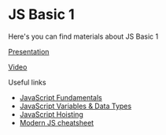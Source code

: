# JS Basic 1

Here's you can find materials about JS Basic 1


[Presentation](https://docs.google.com/presentation/d/15d85SNv52KomIZg_zZMLKZ-DdUzFwY1XoRS-bgwNNqA/edit?usp=sharing)

[Video](https://drive.google.com/file/d/148BIiOh05LNLBiTIdxdpzeSqqkg48WCM/view?usp=sharing)


Useful links
* [JavaScript Fundamentals](https://javascript.info/first-steps)
* [JavaScript Variables & Data Types](https://simplesnippets.tech/javascript-variables-data-types/)
* [JavaScript Hoisting](https://dev.to/lydiahallie/javascript-visualized-hoisting-478h)
* [Modern JS cheatsheet](https://github.com/mbeaudru/modern-js-cheatsheet)
